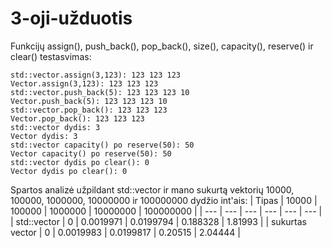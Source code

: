 # 3-oji-užduotis

Funkcijų assign(), push_back(), pop_back(), size(), capacity(), reserve() ir clear() testasvimas:
```
std::vector.assign(3,123): 123 123 123 
Vector.assign(3,123): 123 123 123
std::vector.push_back(5): 123 123 123 10 
Vector.push_back(5): 123 123 123 10
std::vector.pop_back(): 123 123 123
Vector.pop_back(): 123 123 123
std::vector dydis: 3
Vector dydis: 3
std::vector capacity() po reserve(50): 50
Vector capacity() po reserve(50): 50
std::vector dydis po clear(): 0
Vector dydis po clear(): 0
```

Spartos analizė užpildant std::vector ir mano sukurtą vektorių 10000, 100000, 1000000, 10000000 ir 100000000 dydžio int'ais:
| Tipas | 10000 | 100000 | 1000000 | 10000000 | 100000000 |
| --- | --- | --- | --- | --- | --- |
| std::vector | 0 | 0.0019971 | 0.0199794 | 0.188328 | 1.81993 |
| sukurtas vector | 0 | 0.0019983 | 0.0199817 | 0.20515 | 2.04444 |
